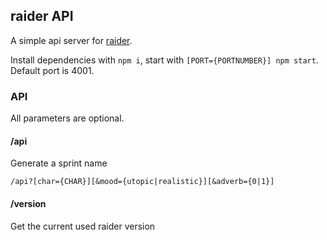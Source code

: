 ## raider API

A simple api server for [raider](https://github.com/michaelkrone/raider).

Install dependencies with `npm i`, start with `[PORT={PORTNUMBER}] npm start`.
Default port is 4001.

### API
All parameters are optional.

#### /api
Generate a sprint name

`/api?[char={CHAR}][&mood={utopic|realistic}][&adverb={0|1}]`

#### /version
Get the current used raider version
